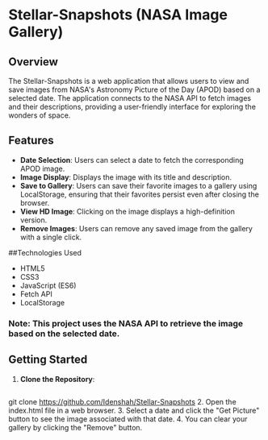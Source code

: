# Stellar-Snapshots (NASA Image Gallery)

## Overview
The Stellar-Snapshots is a web application that allows users to view and save images from NASA's Astronomy Picture of the Day (APOD) based on a selected date. The application connects to the NASA API to fetch images and their descriptions, providing a user-friendly interface for exploring the wonders of space.

## Features
- **Date Selection**: Users can select a date to fetch the corresponding APOD image.
- **Image Display**: Displays the image with its title and description.
- **Save to Gallery**: Users can save their favorite images to a gallery using LocalStorage, ensuring that their favorites persist even after closing the browser.
- **View HD Image**: Clicking on the image displays a high-definition version.
- **Remove Images**: Users can remove any saved image from the gallery with a single click.

##Technologies Used
- HTML5
- CSS3
- JavaScript (ES6)
- Fetch API
- LocalStorage

### Note: This project uses the NASA API to retrieve the image based on the selected date.

## Getting Started
1. **Clone the Repository**:
   ```bash
 git clone https://github.com/Idenshah/Stellar-Snapshots
2. Open the index.html file in a web browser.
3. Select a date and click the "Get Picture" button to see the image associated with that date.
4. You can clear your gallery by clicking the "Remove" button.
